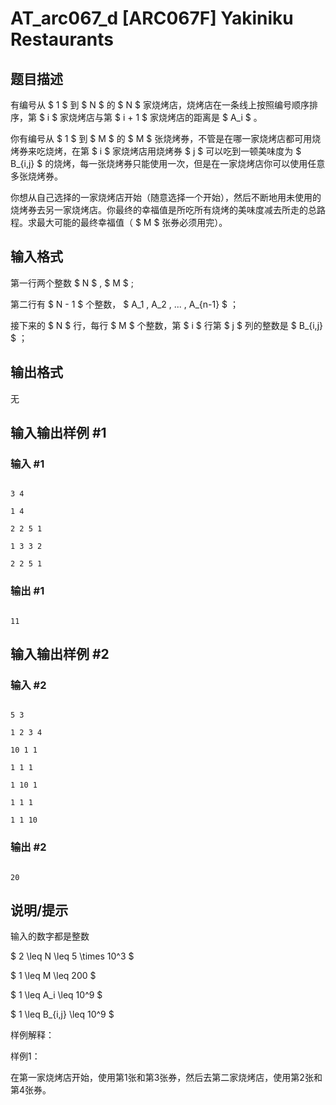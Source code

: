 # AT_arc067_d [ARC067F] Yakiniku Restaurants

## 题目描述

有编号从 $ 1 $ 到 $ N $ 的 $ N $ 家烧烤店，烧烤店在一条线上按照编号顺序排序，第 $ i $ 家烧烤店与第 $ i + 1 $ 家烧烤店的距离是 $ A_i $ 。   
你有编号从 $ 1 $ 到 $ M $ 的 $ M $ 张烧烤券，不管是在哪一家烧烤店都可用烧烤券来吃烧烤，在第 $ i $ 家烧烤店用烧烤券 $ j $ 可以吃到一顿美味度为 $ B_{i,j} $ 的烧烤，每一张烧烤券只能使用一次，但是在一家烧烤店你可以使用任意多张烧烤券。  
你想从自己选择的一家烧烤店开始（随意选择一个开始），然后不断地用未使用的烧烤券去另一家烧烤店。你最终的幸福值是所吃所有烧烤的美味度减去所走的总路程。求最大可能的最终幸福值（ $ M $ 张券必须用完）。

## 输入格式

第一行两个整数 $ N $ , $ M $ ;
第二行有 $ N - 1 $ 个整数， $ A_1 , A_2 , ... , A_{n-1} $ ；
接下来的 $ N $ 行，每行 $ M $ 个整数，第 $ i $ 行第 $ j $ 列的整数是 $ B_{i,j} $ ；

## 输出格式

无

## 输入输出样例 #1

### 输入 #1

```
3 4
1 4
2 2 5 1
1 3 3 2
2 2 5 1
```

### 输出 #1

```
11
```

## 输入输出样例 #2

### 输入 #2

```
5 3
1 2 3 4
10 1 1
1 1 1
1 10 1
1 1 1
1 1 10
```

### 输出 #2

```
20
```

## 说明/提示

输入的数字都是整数
$ 2 \leq N \leq 5 \times 10^3 $
$ 1 \leq M \leq 200 $
$ 1 \leq A_i \leq 10^9 $
$ 1 \leq B_{i,j} \leq 10^9 $
样例解释：
样例1：
在第一家烧烤店开始，使用第1张和第3张券，然后去第二家烧烤店，使用第2张和第4张券。